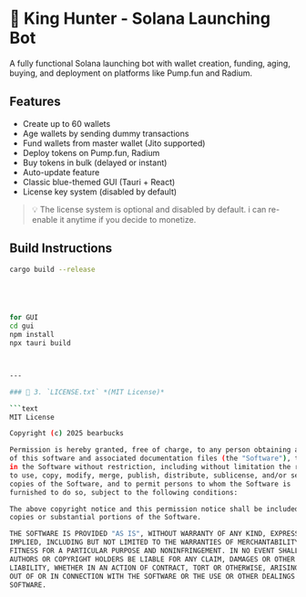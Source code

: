 # 👑 King Hunter - Solana Launching Bot

A fully functional Solana launching bot with wallet creation, funding, aging, buying, and deployment on platforms like Pump.fun and Radium.

## Features

- Create up to 60 wallets
- Age wallets by sending dummy transactions
- Fund wallets from master wallet (Jito supported)
- Deploy tokens on Pump.fun, Radium
- Buy tokens in bulk (delayed or instant)
- Auto-update feature
- Classic blue-themed GUI (Tauri + React)
- License key system (disabled by default)

> 💡 The license system is optional and disabled by default. i can re-enable it anytime if you decide to monetize.

## Build Instructions

```bash
cargo build --release





for GUI
cd gui
npm install
npx tauri build



---

### 🧾 3. `LICENSE.txt` *(MIT License)*

```text
MIT License

Copyright (c) 2025 bearbucks

Permission is hereby granted, free of charge, to any person obtaining a copy
of this software and associated documentation files (the "Software"), to deal
in the Software without restriction, including without limitation the rights
to use, copy, modify, merge, publish, distribute, sublicense, and/or sell
copies of the Software, and to permit persons to whom the Software is
furnished to do so, subject to the following conditions:

The above copyright notice and this permission notice shall be included in all
copies or substantial portions of the Software.

THE SOFTWARE IS PROVIDED "AS IS", WITHOUT WARRANTY OF ANY KIND, EXPRESS OR
IMPLIED, INCLUDING BUT NOT LIMITED TO THE WARRANTIES OF MERCHANTABILITY,
FITNESS FOR A PARTICULAR PURPOSE AND NONINFRINGEMENT. IN NO EVENT SHALL THE
AUTHORS OR COPYRIGHT HOLDERS BE LIABLE FOR ANY CLAIM, DAMAGES OR OTHER
LIABILITY, WHETHER IN AN ACTION OF CONTRACT, TORT OR OTHERWISE, ARISING FROM,
OUT OF OR IN CONNECTION WITH THE SOFTWARE OR THE USE OR OTHER DEALINGS IN THE
SOFTWARE.
